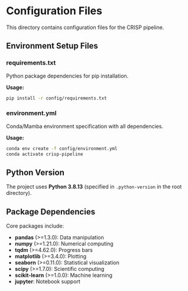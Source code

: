 # Configuration Files

This directory contains configuration files for the CRISP pipeline.

## Environment Setup Files

### requirements.txt
Python package dependencies for pip installation.

**Usage:**
```bash
pip install -r config/requirements.txt
```

### environment.yml
Conda/Mamba environment specification with all dependencies.

**Usage:**
```bash
conda env create -f config/environment.yml
conda activate crisp-pipeline
```

## Python Version

The project uses **Python 3.8.13** (specified in `.python-version` in the root directory).

## Package Dependencies

Core packages include:
- **pandas** (>=1.3.0): Data manipulation
- **numpy** (>=1.21.0): Numerical computing
- **tqdm** (>=4.62.0): Progress bars
- **matplotlib** (>=3.4.0): Plotting
- **seaborn** (>=0.11.0): Statistical visualization
- **scipy** (>=1.7.0): Scientific computing
- **scikit-learn** (>=1.0.0): Machine learning
- **jupyter**: Notebook support